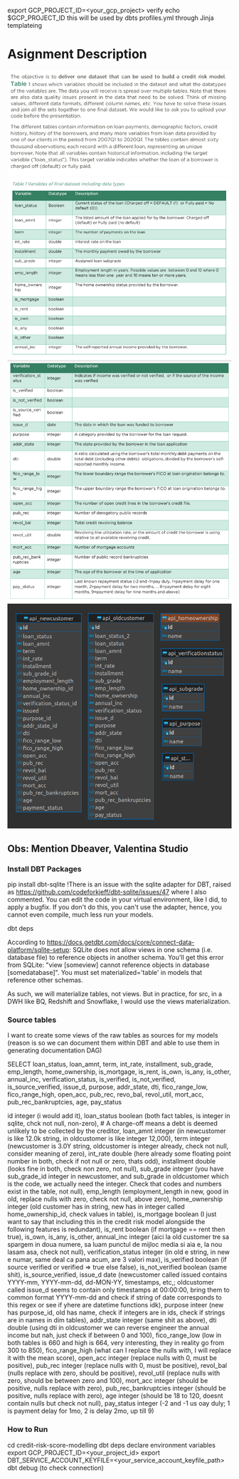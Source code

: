 export GCP_PROJECT_ID=<your_gcp_project>
verify 
echo $GCP_PROJECT_ID
this will be used by dbts profiles.yml through Jinja templateing

# Asignment Description
![Assignment Description](./documentation/photos/assignment_description.png)
![Assignment Description](./documentation/photos/final_schema_1.png)
![Assignment Description](./documentation/photos/final_schema_2.png)
![Assignment Description](./documentation/photos/database_snapshot.png)

## Obs: Mention Dbeaver, Valentina Studio

### Install DBT Packages
pip install dbt-sqlite
!There is an issue with the sqlite adapter for DBT, raised as https://github.com/codeforkjeff/dbt-sqlite/issues/47 where I also commented. You can edit the code in your virtual environment, like I did, to apply a bugfix. If you don't do this, you can't use the adapter, hence, you cannot even compile, much less run your models.

dbt deps

According to https://docs.getdbt.com/docs/core/connect-data-platform/sqlite-setup:
SQLite does not allow views in one schema (i.e. database file) to reference objects in another schema. You'll get this error from SQLite: "view [someview] cannot reference objects in database [somedatabase]". You must set materialized='table' in models that reference other schemas.

As such, we will materialize tables, not views. But in practice, for src, in a DWH like BQ, Redshift and Snowflake, I would use the views materialization.

### Source tables
I want to create some views of the raw tables as sources for my models (reason is so we can document them within DBT and able to use them in generating documentation DAG)

SELECT
    loan_status,
    loan_amnt,
    term,
    int_rate,
    installment,
    sub_grade,
    emp_length,
    home_ownership,
    is_mortgage,
    is_rent,
    is_own,
    is_any,
    is_other,
    annual_inc,
    verification_status,
    is_verified,
    is_not_verified,
    is_source_verified,
    issue_d,
    purpose,
    addr_state,
    dti,
    fico_range_low,
    fico_range_high,
    open_acc,
    pub_rec,
    revo_bal,
    revol_util,
    mort_acc,
    pub_rec_bankruptcies,
    age,
    pay_status

id integer (i would add it),
loan_status boolean (both fact tables, is integer in sqlite, chck not null, non-zero), # A charge-off means a debt is deemed unlikely to be collected by the creditor,
loan_amnt integer (in newcustomer is like 12.0k string, in oldcustomer is like integer 12,000), 
term integer (newcustomer is 3.0Y string, oldcustomer is integer already, check not null, consider meaning of zero),
int_rate double (here already some floating point number in both, check if not null or zero, thats odd),
installment double (looks fine in both, check non zero, not null),
sub_grade integer (you have sub_grade_id integer in newcustomer, and sub_grade in oldcustomer which is the code, we actually need the integer. Check that codes and numbers exist in the table, not null),
emp_length (employment_length in new, good in old, replace nulls with zero, check not null, above zero),
home_ownership integer (old customer has in string, new has in integer called home_ownership_id, check values in table),
is_mortgage boolean (I just want to say that including this in the credit risk model alongside the following features is redundant),
is_rent boolean (if mortgage == rent then true),
is_own,
is_any,
is_other,
annual_inc integer (aici la old customer tre sa spargem in doua numere, sa luam punctul de mijloc media si aia e, la nou lasam asa, check not null), 
verification_status integer (in old e string, in new e numar, same deal ca pana acum, are 3 valori max),
is_verified boolean (if source verified or verified => true else false),
is_not_verified boolean (same shit),
is_source_verified,
issue_d date (newcustomer called issued contains YYYY-mm, YYYY-mm-dd, dd-MON-YY, timestamps, etc,; oldcustomer called issue_d seems to contain only timestamps at 00:00:00, bring them to common format YYYY-mm-dd and check if string of date corresponds to this regex or see if yhere are datetime functions idk),
purpose inteer (new has purpose_id, old has name, check if integers are in ids, check if strings are in names in dim tables),
addr_state integer (same shit as above),
dti double (using dti in oldcustomer we can reverse engineer the annual income but nah, just check if between 0 and 100),
fico_range_low (low in both tables is 660 and high is 664, very interesting, they in reality go from 300 to 850),
fico_range_high (what can I replace the nulls with, I will replace it with the mean score),
open_acc integer (replace nulls with 0, must be positive),
pub_rec integer (replace nulls with 0, must be positive),
revol_bal (nulls replace with zero, should be positive),
revol_util (replace nulls with zero, should be between zero and 100),
mort_acc integer (should be positive, nulls replace with zero),
pub_rec_bankruptcies integer (should be positive, nulls replace with zero),
age integer (should be 18 to 120, doesnt contain nulls but check not null),
pay_status integer (-2 and -1 us oay duly; 1 is payment delay for 1mo, 2 is delay 2mo, up till 9)

### How to Run
cd credit-risk-score-modelling
dbt deps
declare environment variables
export GCP_PROJECT_ID=<your_project_id>
export DBT_SERVICE_ACCOUNT_KEYFILE=<your_service_account_keyfile_path>
dbt debug (to check connection)
